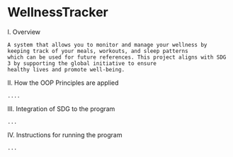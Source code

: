 # WellnessTracker
I. Overview

    A system that allows you to monitor and manage your wellness by keeping track of your meals, workouts, and sleep patterns 
    which can be used for future references. This project aligns with SDG 3 by supporting the global initiative to ensure 
    healthy lives and promote well-being.

II. How the OOP Principles are applied
   
    ....

III. Integration of SDG to the program
   
    ...

IV. Instructions for running the program
   
    ...
